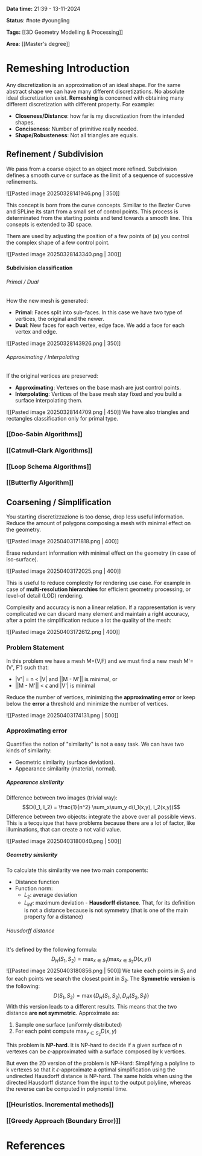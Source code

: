 **Data time:** 21:39 - 13-11-2024

**Status**: #note #youngling 

**Tags:** [[3D Geometry Modelling & Processing]]

**Area**: [[Master's degree]]
# Remeshing Introduction

Any discretization is an approximation of an ideal shape. For the same abstract shape we can have many different discretizations. No absolute ideal discretization exist. **Remeshing** is concerned with obtaining many different discretization with different property. For example:
- **Closeness/Distance**: how far is my discretization from the intended shapes.
- **Conciseness**: Number of primitive really needed.
- **Shape/Robusteness**: Not all triangles are equals.

## Refinement / Subdivision
We pass from a coarse object to an object more refined. Subdivision defines a smooth curve or surface as the limit of a sequence of successive refinements.

![[Pasted image 20250328141946.png | 350]]

This concept is born from the curve concepts. Simillar to the Bezier Curve and SPLine its start from a small set of control points. This process is determinated from the starting points and tend towards a smooth line. This consepts is extended to 3D space.

Them are used by adjusting the position of a few points of (a) you control the complex shape of a few control point. 

![[Pasted image 20250328143340.png | 300]]


#### Subdivision classification
###### Primal / Dual
How the new mesh is generated:
- **Primal**: Faces split into sub-faces. In this case  we have two type of vertices, the original and the newer.
- **Dual**: New faces for each vertex, edge face. We add a face for each vertex and edge.

![[Pasted image 20250328143926.png | 350]]

###### Approximating / Interpolating
If the original vertices are preserved:
- **Approximating**: Vertexes on the base mash are just control points.
- **Interpolating**: Vertices of the base  mesh stay fixed and you build a surface interpolating them.

![[Pasted image 20250328144709.png | 450]]
We have also triangles and rectangles classification only for primal type.

### [[Doo-Sabin Algorithms]]

### [[Catmull-Clark Algorithms]]

### [[Loop Schema Algorithms]]

### [[Butterfly Algorithm]]

## Coarsening / Simplification
You starting discretizzazione is too dense, drop less useful information. Reduce the amount of polygons composing a mesh with minimal effect on the geometry.

![[Pasted image 20250403171818.png | 400]]

Erase redundant information with minimal effect on the geometry (in case of iso-surface).

![[Pasted image 20250403172025.png | 400]]

This is useful to reduce complexity for rendering use case. For example in case of **multi-resolution hierarchies** for efficient geometry processing, or level-of detail (LOD) rendering.

Complexity and accuracy is non a linear relation. If a rappresentation is very complicated we can discard many element and maintain a right accuracy, after a point the simplification reduce a lot the quality of the mesh:

![[Pasted image 20250403172612.png | 400]]

### Problem Statement
In this problem we have a mesh M=(V,F) and we must find a new mesh M'=(V', F') such that:
- |V'| = n < |V| and ||M - M'|| is minimal, or
- ||M - M'|| <  $\epsilon$ and |V'| is minimal

Reduce the number of vertices, minimizing the **approximating error** or keep below the **error** a threshold and minimize the number of vertices.

![[Pasted image 20250403174131.png | 500]]

### Approximating error
Quantifies the notion of "similarity" is not a easy task. We can have two kinds of similarity:
- Geometric similarity (surface deviation).
- Appearance similarity (material, normal).

##### Appearance similarity
Difference between two images (trivial way):
$$D(I_1, I_2) = \frac{1}{n^2} \sum_x\sum_y d(I_1(x,y), I_2(x,y))$$
Difference between two objects: integrate the above over all possible views. This is a tecquique that have problems because there are a lot of factor, like illuminations, that can create a not valid value.

![[Pasted image 20250403180040.png | 500]]
##### Geometry similarity
To calculate this similarity we nee two main components:
- Distance function
- Function norm:
	- $L_2$: average deviation
	- $L_{\inf}$: maximum deviation - **Hausdorff distance**. That, for its definition is not a distance because is not symmetry (that is one of the main property for a distance)

###### Hausdorff distance
It's defined by the following formula:
$$D_H(S_1, S_2) = \max_{x \in S_1}(\max_{x \in S_2} D(x,y))$$
![[Pasted image 20250403180856.png | 500]]
We take each points in $S_1$ and for each points we search the closest point in $S_2$. The **Symmetric version** is the following:
$$D(S_1, S_2) =\max\{D_H(S_1,S_2),D_H(S_2,S_1)\}$$
With this version leads to a different results. This means that the two distance **are not symmetric**. Approximate as:
1. Sample one surface (uniformly distributed)
2. For each point compute $\max_{y\in S_2}D(x,y)$

This problem is **NP-hard**. It is NP-hard to decide if a given surface of n vertexes can be $\epsilon$-approximated with a surface composed by k vertices.

But even the 2D version of the problem is NP-Hard: Simplifying a polyline to k vertexes so that it $\epsilon$-approximate a optimal simplification using the undirected Hausdorff distance is NP-hard. The same holds when using the directed Hausdorff distance from the input to the output polyline, whereas the reverse can be computed in polynomial time.
### [[Heuristics. Incremental methods]]

### [[Greedy Approach (Boundary Error)]]
# References